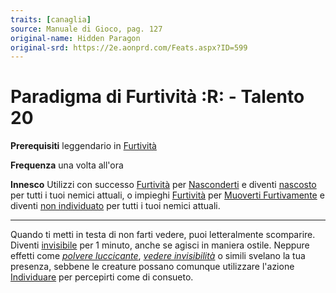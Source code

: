 ```yaml
---
traits: [canaglia]
source: Manuale di Gioco, pag. 127
original-name: Hidden Paragon
original-srd: https://2e.aonprd.com/Feats.aspx?ID=599
---
```


# Paradigma di Furtività :R: - Talento 20

**Prerequisiti** leggendario in [Furtività](/abilita/furtivita)

**Frequenza** una volta all'ora

**Innesco** Utilizzi con successo [Furtività](/abilita/furtivita) per
[Nasconderti](/azioni/abilita/nascondersi) e diventi
[nascosto](/condizioni/nascosto) per tutti i tuoi nemici attuali, o impieghi
[Furtività](/abilita/furtivita) per
[Muoverti Furtivamente](/azioni/abilita/muoversi-furtivamente) e diventi
[non individuato](/condizioni/non-individuato) per tutti i tuoi nemici attuali.

---

Quando ti metti in testa di non farti vedere, puoi letteralmente scomparire.
Diventi [invisibile](/condizioni/invisibile) per 1 minuto, anche se agisci in
maniera ostile. Neppure effetti come
_[polvere luccicante](/incantesimi/polvere-luccicante)_,
_[vedere invisibilità](/incantesimi/vedere-invisibilita)_ o simili svelano la
tua presenza, sebbene le creature possano comunque utilizzare l'azione
[Individuare](/azioni/base/individuare) per percepirti come di consueto.

